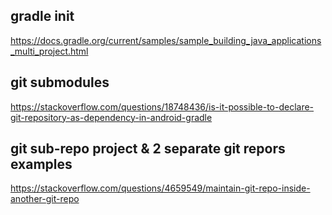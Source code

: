 ## gradle init
https://docs.gradle.org/current/samples/sample_building_java_applications_multi_project.html

## git submodules 
https://stackoverflow.com/questions/18748436/is-it-possible-to-declare-git-repository-as-dependency-in-android-gradle

## git sub-repo project & 2 separate git repors examples
https://stackoverflow.com/questions/4659549/maintain-git-repo-inside-another-git-repo

